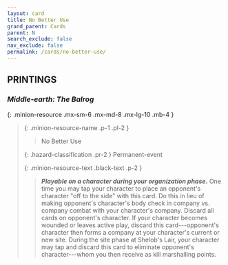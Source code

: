 ```yaml
---
layout: card
title: No Better Use
grand_parent: Cards
parent: N
search_exclude: false
nav_exclude: false
permalink: /cards/no-better-use/
---
```


## PRINTINGS


### _Middle-earth: The Balrog_

{: .minion-resource .mx-sm-6 .mx-md-8 .mx-lg-10 .mb-4 }
> {: .minion-resource-name .p-1 .pl-2 }
> > <div class="hazard-mp"></div>
> > <div class="card-name">No Better Use</div>
>
> {: .hazard-classification .pr-2 }
> Permanent-event
>
> {: .minion-resource-text .black-text .p-2 }
> > ***Playable on a character during your organization phase.*** One time you may tap your character to place an opponent's character "off to the side" with this card. Do this in lieu of making opponent's character's body check in company vs. company combat with your character's company. Discard all cards on opponent's character. If your character becomes wounded or leaves active play, discard this card---opponent's character then forms a company at your character's current or new site. During the site phase at Shelob's Lair, your character may tap and discard this card to eliminate opponent's character---whom you then receive as kill marshalling points. 
> 
